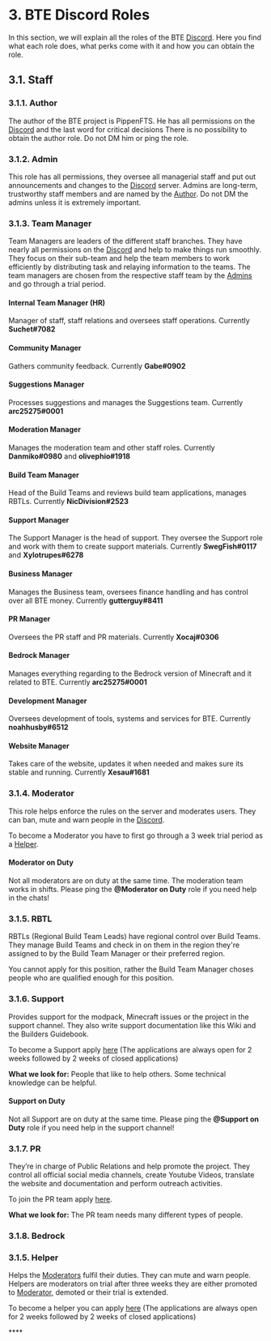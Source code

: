 # 3. BTE Discord Roles

In this section, we will explain all the roles of the BTE [Discord](https://discord.gg/3mrQBYd). Here you find what each role does, what perks come with it and how you can obtain the role.

## 3.1. Staff

### 3.1.1. Author

The author of the BTE project is PippenFTS. He has all permissions on the [Discord](https://discord.gg/3mrQBYd) and the last word for critical decisions There is no possibility to obtain the author role. Do not DM him or ping the role.

### 3.1.2. Admin

This role has all permissions, they oversee all managerial staff and put out announcements and changes to the [Discord](https://discord.gg/3mrQBYd) server. Admins are long-term, trustworthy staff members and are named by the [Author](3.-bte-discord-roles.md#3-1-1-author). Do not DM the admins unless it is extremely important.

### 3.1.3. Team Manager

Team Managers are leaders of the different staff branches. They have nearly all permissions on the [Discord](https://discord.gg/3mrQBYd) and help to make things run smoothly. They focus on their sub-team and help the team members to work efficiently by distributing task and relaying information to the teams. The team managers are chosen from the respective staff team by the [Admins](3.-bte-discord-roles.md#3-1-2-admin) and go through a trial period.

#### Internal Team Manager \(HR\)

Manager of staff, staff relations and oversees staff operations. Currently **Suchet\#7082**

#### **Community Manager**

Gathers community feedback. Currently **Gabe\#0902**

#### **Suggestions Manager**

Processes suggestions and manages the Suggestions team. Currently **arc25275\#0001**

#### Moderation Manager

Manages the moderation team and other staff roles. Currently **Danmiko\#0980** and **olivephio\#1918**

#### **Build Team Manager**

Head of the Build Teams and reviews build team applications, manages RBTLs. Currently **NicDivision\#2523**

#### **Support Manager**

The Support Manager is the head of support. They oversee the Support role and work with them to create support materials. Currently **SwegFish\#0117** and **Xylotrupes\#6278**

#### **Business Manager**

Manages the Business team, oversees finance handling and has control over all BTE money. Currently **gutterguy\#8411**

#### **PR Manager**

Oversees the PR staff and PR materials. Currently **Xocaj\#0306**

#### **Bedrock Manager**

Manages everything regarding to the Bedrock version of Minecraft and it related to BTE. Currently **arc25275\#0001**

#### **Development Manager**

Oversees development of tools, systems and services for BTE. Currently **noahhusby\#6512**

#### **Website Manager**

Takes care of the website, updates it when needed and makes sure its stable and running. Currently **Xesau\#1681**

### **3.1.4. Moderator**

This role helps enforce the rules on the server and moderates users. They can ban, mute and warn people in the [Discord](https://discord.gg/3mrQBYd).

To become a Moderator you have to first go through a 3 week trial period as a [Helper](3.-bte-discord-roles.md#3-1-5-helper).

#### **Moderator on Duty**

Not all moderators are on duty at the same time. The moderation team works in shifts. Please ping the **@Moderator on Duty** role if you need help in the chats!

### 3.1.5. RBTL

RBTLs \(Regional Build Team Leads\) have regional control over Build Teams. They manage Build Teams and check in on them in the region they're assigned to by the Build Team Manager or their preferred region.

You cannot apply for this position, rather the Build Team Manager choses people who are qualified enough for this position.

### 3.1.6. Support

Provides support for the modpack, Minecraft issues or the project in the support channel. They also write support documentation like this Wiki and the Builders Guidebook.

To become a Support apply [here](https://docs.google.com/forms/d/e/1FAIpQLSfgxWkOcTp_cbZGCPJFtiV4JBBwO4bMViWjFqTf43w1SacbWg/viewform) \(The applications are always open for 2 weeks followed by 2 weeks of closed applications\)

**What we look for:** People that like to help others. Some technical knowledge can be helpful.

#### Support on Duty

Not all Support are on duty at the same time. Please ping the **@Support on Duty** role if you need help in the support channel!

### 3.1.7. PR

They’re in charge of Public Relations and help promote the project. They control all official social media channels, create Youtube Videos, translate the website and documentation and perform outreach activities.

To join the PR team apply [here](https://docs.google.com/forms/d/e/1FAIpQLSduKK65NdANbHuOW3YAsKk4Thz4Ai958CFxsiI2RQnDc9VNYg/viewform).

**What we look for:** The PR team needs many different types of people.

### 3.1.8. Bedrock



### **3.1.5. Helper**

Helps the [Moderators](3.-bte-discord-roles.md#3-1-4-moderator) fulfil their duties. They can mute and warn people. Helpers are moderators on trial after three weeks they are either promoted to [Moderator](https://bte.readthedocs.io/en/latest/guide/discord.html#moderator), demoted or their trial is extended.

To become a helper you can apply [here](https://docs.google.com/forms/d/e/1FAIpQLSdw8Cy4Xp4Lp_T_95fvEqgns8Nmd_1TSq007_029EjZCEeU3w/viewform) \(The applications are always open for 2 weeks followed by 2 weeks of closed applications\)

  


\*\*\*\*


